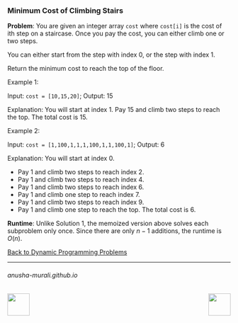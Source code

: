### Minimum Cost of Climbing Stairs

**Problem**: You are given an integer array `cost` where `cost[i]` is the cost of ith step on a staircase. 
Once you pay the cost, you can either climb one or two steps.

You can either start from the step with index 0, or the step with index 1.

Return the minimum cost to reach the top of the floor.

Example 1:

Input: `cost = [10,15,20]`; Output: 15

Explanation: You will start at index 1. Pay 15 and climb two steps to reach the top. The total cost is 15.

Example 2:

Input: `cost = [1,100,1,1,1,100,1,1,100,1]`; Output: 6

Explanation: You will start at index 0.
- Pay 1 and climb two steps to reach index 2.
- Pay 1 and climb two steps to reach index 4.
- Pay 1 and climb two steps to reach index 6.
- Pay 1 and climb one step to reach index 7.
- Pay 1 and climb two steps to reach index 9.
- Pay 1 and climb one step to reach the top.
The total cost is 6.




**Runtime**: Unlike Solution 1, the memoized version above solves each subproblem only once. Since there are only $n-1$ additions, the runtime is $O(n)$.

[Back to Dynamic Programming Problems](./problems.md)

* * *
###### anusha-murali.github.io

<img src="https://github.com/anusha-murali/anusha-murali.github.io/assets/111596338/639243aa-2857-4595-a65a-7852762bb002" width="50" height="50" align="left">

[<img src="https://github.com/user-attachments/assets/989cfb30-4fb8-40f8-a812-8a054869aa32" width="50" height="50" align="right">](../index.md)
